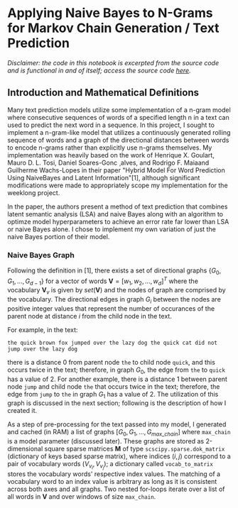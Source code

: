 # Applying Naive Bayes to N-Grams for Markov Chain Generation / Text Prediction

*Disclaimer: the code in this notebook is excerpted from the source code and is functional in and of itself; access the source code [here](https://github.com/duncanmazza/ml_ngrams).*

## Introduction and Mathematical Definitions
Many text prediction models utilize some implementation of a n-gram model where consecutive sequences of words of a specified length n in a text can used to predict the next word in a sequence. In this project, I sought to implement a n-gram-like model that utilizes a continuously generated rolling sequence of words and a graph of the directional distances between words to encode n-grams rather than explicitly use n-grams themselves. My implementation was heavily based on the work of Henrique X. Goulart, Mauro D. L. Tosi, Daniel Soares-Gonc ̧ alves, and Rodrigo F. Maiaand Guilherme Wachs-Lopes in their paper "Hybrid Model For Word Prediction Using NaiveBayes and Latent Information"[1], although significant modifications were made to appropriately scope my implementation for the weeklong project.

In the paper, the authors present a method of text prediction that combines  latent semantic analysis (LSA) and naive Bayes along with an algorithm to optimze model hyperparameters to achieve an error rate far lower than LSA or naive Bayes alone. I chose to implement my own variation of just the naive Bayes portion of their model.

### Naive Bayes Graph
Following the definition in [1], there exists a set of directional graphs $`\{ G_0, G_1, ..., G_{d-1} \}`$ for a vector of words $`\mathbf{V}=[w_1, w_2, ..., w_d]^T`$ where the vocabulary $`\mathbf{V}_v`$ is given by $`set(\mathbf{V})`$ and the nodes of graph are comprised by the vocabulary. The directional edges in graph $`G_i`$ between the nodes are positive integer values that represent the number of occurances of the parent node at distance $`i`$ from the child node in the text.

For example, in the text:
``` 
the quick brown fox jumped over the lazy dog the quick cat did not jump over the lazy dog
```
there is a distance 0 from parent node `the` to child node `quick`, and this occurs twice in the text; therefore, in graph $`G_0`$, the edge from `the` to `quick` has a value of 2. For another example, there is a distance 1 between parent node `jump` and child node `the` that occurs twice in the text; therefore, the edge from `jump` to `the` in graph $`G_1`$ has a value of 2. The utilization of this graph is discussed in the next section; following is the description of how I created it.

As a step of pre-processing for the text passed into my model, I generated and cached (in RAM) a list of graphs $`[G_0, G_1, ..., G_{max\_chain}]`$ where `max_chain` is a model parameter (discussed later). These graphs are stored as 2-dimensional square sparse matrices $`\mathbf{M}`$ of type `scscipy.sparse.dok_matrix` (dictionary of keys based sparse matrix), where indices $`(i, j)`$ correspond to a pair of vocabulary words $`(V_{v_i}, V_{v_j})`$; a dictionary called `vocab_to_matrix` stores the vocabulary words' respective index values. The matching of a vocabulary word to an index value is arbitrary as long as it is consistent across both axes and all graphs. Two nested for-loops iterate over a list of all words in $`\mathbf{V}`$ and over windows of size `max_chain`.
